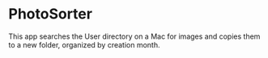# PhotoSorter
This app searches the User directory on a Mac for images and copies them to a new folder, organized by creation month.
